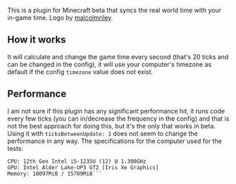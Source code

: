 This is a plugin for Minecraft beta that syncs the real world time with your in-game time. Logo by [malcolmriley](https://github.com/malcolmriley/unused-textures/blob/master/items/).

## How it works
It will calculate and change the game time every second (that's 20 ticks and can be changed in the config), it will use your computer's timezone as default if the config `timezone` value does not exist.

## Performance
I am not sure if this plugin has any significant performance hit, it runs code every few ticks (you can in/decrease the frequency in the config) and that is not the best approach for doing this, but it's the only that works in beta. Using it with `ticksBetweenUpdate: 1` does not seem to change the performance in any way. The specifications for the computer used for the tests:

```Host: 83AF IdeaPad 1 14IAU7
CPU: 12th Gen Intel i5-1235U (12) @ 1.300GHz
GPU: Intel Alder Lake-UP3 GT2 [Iris Xe Graphics]
Memory: 10097MiB / 15709MiB```